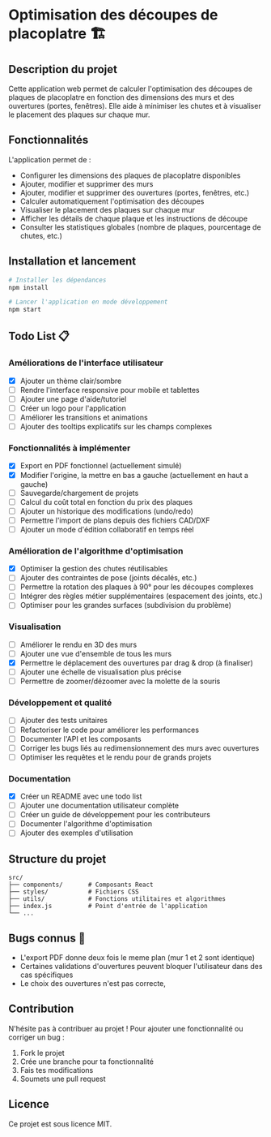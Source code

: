 # Optimisation des découpes de placoplatre 🏗️

## Description du projet

Cette application web permet de calculer l'optimisation des découpes de plaques de placoplatre en fonction des dimensions des murs et des ouvertures (portes, fenêtres). Elle aide à minimiser les chutes et à visualiser le placement des plaques sur chaque mur.

## Fonctionnalités

L'application permet de :
- Configurer les dimensions des plaques de placoplatre disponibles
- Ajouter, modifier et supprimer des murs
- Ajouter, modifier et supprimer des ouvertures (portes, fenêtres, etc.)
- Calculer automatiquement l'optimisation des découpes
- Visualiser le placement des plaques sur chaque mur
- Afficher les détails de chaque plaque et les instructions de découpe
- Consulter les statistiques globales (nombre de plaques, pourcentage de chutes, etc.)

## Installation et lancement

```bash
# Installer les dépendances
npm install

# Lancer l'application en mode développement
npm start
```

## Todo List 📋

### Améliorations de l'interface utilisateur
- [X] Ajouter un thème clair/sombre
- [ ] Rendre l'interface responsive pour mobile et tablettes
- [ ] Ajouter une page d'aide/tutoriel
- [ ] Créer un logo pour l'application
- [ ] Améliorer les transitions et animations
- [ ] Ajouter des tooltips explicatifs sur les champs complexes

### Fonctionnalités à implémenter
- [X] Export en PDF fonctionnel (actuellement simulé)
- [X] Modifier l'origine, la mettre en bas a gauche (actuellement en haut a gauche)
- [ ] Sauvegarde/chargement de projets
- [ ] Calcul du coût total en fonction du prix des plaques
- [ ] Ajouter un historique des modifications (undo/redo)
- [ ] Permettre l'import de plans depuis des fichiers CAD/DXF
- [ ] Ajouter un mode d'édition collaboratif en temps réel

### Amélioration de l'algorithme d'optimisation
- [X] Optimiser la gestion des chutes réutilisables
- [ ] Ajouter des contraintes de pose (joints décalés, etc.)
- [ ] Permettre la rotation des plaques à 90° pour les découpes complexes
- [ ] Intégrer des règles métier supplémentaires (espacement des joints, etc.)
- [ ] Optimiser pour les grandes surfaces (subdivision du problème)

### Visualisation
- [ ] Améliorer le rendu en 3D des murs
- [ ] Ajouter une vue d'ensemble de tous les murs
- [X] Permettre le déplacement des ouvertures par drag & drop (à finaliser)
- [ ] Ajouter une échelle de visualisation plus précise
- [ ] Permettre de zoomer/dézoomer avec la molette de la souris

### Développement et qualité
- [ ] Ajouter des tests unitaires
- [ ] Refactoriser le code pour améliorer les performances
- [ ] Documenter l'API et les composants
- [ ] Corriger les bugs liés au redimensionnement des murs avec ouvertures
- [ ] Optimiser les requêtes et le rendu pour de grands projets

### Documentation
- [X] Créer un README avec une todo list
- [ ] Ajouter une documentation utilisateur complète
- [ ] Créer un guide de développement pour les contributeurs
- [ ] Documenter l'algorithme d'optimisation
- [ ] Ajouter des exemples d'utilisation

## Structure du projet

```
src/
├── components/       # Composants React
├── styles/           # Fichiers CSS
├── utils/            # Fonctions utilitaires et algorithmes
├── index.js          # Point d'entrée de l'application
└── ...
```

## Bugs connus 🐜

- L'export PDF donne deux fois le meme plan (mur 1 et 2 sont identique)
- Certaines validations d'ouvertures peuvent bloquer l'utilisateur dans des cas spécifiques
- Le choix des ouvertures n'est pas correcte, 



## Contribution

N'hésite pas à contribuer au projet ! Pour ajouter une fonctionnalité ou corriger un bug :
1. Fork le projet
2. Crée une branche pour ta fonctionnalité
3. Fais tes modifications
4. Soumets une pull request

## Licence

Ce projet est sous licence MIT.
